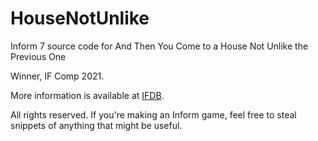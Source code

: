 # HouseNotUnlike
Inform 7 source code for And Then You Come to a House Not Unlike the Previous One

Winner, IF Comp 2021.  

More information is available at <a href="https://ifdb.org/viewgame?id=bou58ao7l4eg5z66">IFDB</a>.

All rights reserved. If you're making an Inform game, feel free to steal snippets of anything that might be useful.
